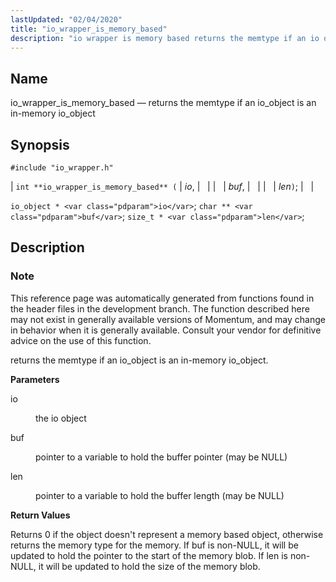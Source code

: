 ```yaml
---
lastUpdated: "02/04/2020"
title: "io_wrapper_is_memory_based"
description: "io wrapper is memory based returns the memtype if an io object is an in memory io object int io wrapper is memory based io buf len io object io char buf size t len This reference page was automatically generated from functions found in the header files in the..."
---
```


<a name="apis.io_wrapper_is_memory_based"></a> 
## Name

io_wrapper_is_memory_based — returns the memtype if an io_object is an in-memory io_object

## Synopsis

`#include "io_wrapper.h"`

| `int **io_wrapper_is_memory_based** (` | <var class="pdparam">io</var>, |   |
|   | <var class="pdparam">buf</var>, |   |
|   | <var class="pdparam">len</var>`)`; |   |

`io_object * <var class="pdparam">io</var>`;
`char ** <var class="pdparam">buf</var>`;
`size_t * <var class="pdparam">len</var>`;<a name="idp53787088"></a> 
## Description

### Note

This reference page was automatically generated from functions found in the header files in the development branch. The function described here may not exist in generally available versions of Momentum, and may change in behavior when it is generally available. Consult your vendor for definitive advice on the use of this function.

returns the memtype if an io_object is an in-memory io_object.

**<a name="idp53789984"></a> Parameters**

<dl class="variablelist">

<dt>io</dt>

<dd>

the io object

</dd>

<dt>buf</dt>

<dd>

pointer to a variable to hold the buffer pointer (may be NULL)

</dd>

<dt>len</dt>

<dd>

pointer to a variable to hold the buffer length (may be NULL)

</dd>

</dl>

**<a name="idp53796432"></a> Return Values**

Returns 0 if the object doesn't represent a memory based object, otherwise returns the memory type for the memory. If buf is non-NULL, it will be updated to hold the pointer to the start of the memory blob. If len is non-NULL, it will be updated to hold the size of the memory blob.
